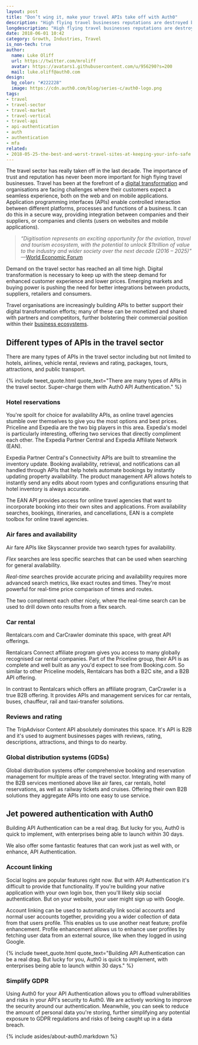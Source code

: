 ```yaml
---
layout: post
title: "Don’t wing it, make your travel APIs take off with Auth0"
description: "High flying travel businesses reputations are destroyed by data breaches. Protect against breaches with identity management from Auth0."
longdescription: "High flying travel businesses reputations are destroyed by data breaches. The online travel sector has really taken off in the last decade. The importance of trust and reputation has never been more important. Protect against breaches with identity management from Auth0."
date: 2018-06-01 10:42
category: Growth, Industries, Travel
is_non-tech: true
author:
  name: Luke Oliff
  url: https://twitter.com/mroliff
  avatar: https://avatars1.githubusercontent.com/u/956290?s=200
  mail: luke.oliff@auth0.com
design:
  bg_color: "#222228"
  image: https://cdn.auth0.com/blog/series-c/auth0-logo.png
tags:
- travel
- travel-sector
- travel-market
- travel-vertical
- travel-api
- api-authentication
- auth
- authentication
- mfa
related:
- 2018-05-25-the-best-and-worst-travel-sites-at-keeping-your-info-safe
---
```


The travel sector has really taken off in the last decade. The importance of trust and reputation has never been more important for high flying travel businesses. Travel has been at the forefront of a [digital transformation](https://www.kcom.com/connected-thinking/opinion/the-digital-transformation-of-the-travel-and-tourism-industry/) and organisations are facing challenges where their customers expect a seamless experience, both on the web and on mobile applications. Application programming interfaces (APIs) enable controlled interaction between different platforms, processes and functions of a business. It can do this in a secure way, providing integration between companies and their suppliers, or companies and clients (users on websites and mobile applications).

> _“Digitisation represents an exciting opportunity for the aviation, travel and tourism ecosystem, with the potential to unlock $1trillion of value to the industry and wider society over the next decade (2016 – 2025)”_ —[World Economic Forum](http://reports.weforum.org/digital-transformation/wp-content/blogs.dir/94/mp/files/pages/files/wef-dti-aviation-travel-and-tourism-white-paper.pdf)

Demand on the travel sector has reached an all time high. Digital transformation is necessary to keep up with the steep demand for enhanced customer experience and lower prices. Emerging markets and buying power is pushing the need for better integrations between products, suppliers, retailers and consumers.

Travel organisations are increasingly building APIs to better support their digital transformation efforts; many of these can be monetized and shared with partners and competitors, further bolstering their commercial position within their [business ecosystems](http://deloitte.wsj.com/cio/2015/09/02/ecosystems-expand-the-art-of-the-possible/). 

## Different types of APIs in the travel sector

There are many types of APIs in the travel sector including but not limited to hotels, airlines, vehicle rental, reviews and rating, packages, tours, attractions, and public transport.

{% include tweet_quote.html quote_text="There are many types of APIs in the travel sector. Super-charge them with Auth0 API Authentication." %}

### Hotel reservations

You're spoilt for choice for availability APIs, as online travel agencies stumble over themselves to give you the most options and best prices. Priceline and Expedia are the two big players in this area. Expedia's model is particularly interesting, offering two services that directly compliment each other. The Expedia Partner Central and Expedia Affiliate Network (EAN).
 
Expedia Partner Central's Connectivity APIs are built to streamline the inventory update. Booking availability, retrieval, and notifications can all handled through APIs that help hotels automate bookings by instantly updating property availability. The product management API allows hotels to instantly send any edits about room types and configurations ensuring that hotel inventory is always accurate.

The EAN API provides access for online travel agencies that want to incorporate booking into their own sites and applications. From availability searches, bookings, itineraries, and cancellations, EAN is a complete toolbox for online travel agencies.

### Air fares and availability

Air fare APIs like Skyscanner provide two search types for availability.

*Flex* searches are less specific searches that can be used when searching for general availability.

*Real-time* searches provide accurate pricing and availability requires more advanced search metrics, like exact routes and times. They're most powerful for real-time price comparison of times and routes.

The two compliment each other nicely, where the real-time search can be used to drill down onto results from a flex search.

### Car rental

Rentalcars.com and CarCrawler dominate this space, with great API offerings. 

Rentalcars Connect affiliate program gives you access to many globally recognised car rental companies. Part of the Priceline group, their API is as complete and well built as any you'd expect to see from Booking.com. So similar to other Priceline models, Rentalcars has both a B2C site, and a B2B API offering.

In contrast to Rentalcars which offers an affiliate program, CarCrawler is a true B2B offering. It provides APIs and management services for car rentals, buses, chauffeur, rail and taxi-transfer solutions.

### Reviews and rating

The TripAdvisor Content API absolutely dominates this space. It's API is B2B and it's used to augment businesses pages with reviews, rating, descriptions, attractions, and things to do nearby.

### Global distribution systems (GDSs)

Global distribution systems offer comprehensive booking and reservation management for multiple areas of the travel sector. Integrating with many of the B2B services mentioned above like air fares, car rentals, hotel reservations, as well as railway tickets and cruises. Offering their own B2B solutions they aggregate APIs into one easy to use service.

## Jet powered authentication with Auth0

Building API Authentication can be a real drag. But lucky for you, Auth0 is quick to implement, with enterprises being able to launch within 30 days.

We also offer some fantastic features that can work just as well with, or enhance, API Authentication.

### Account linking

Social logins are popular features right now. But with API Authentication it's difficult to provide that functionality. If you're building your native application with your own login box, then you'll likely skip social authentication. But on your website, your user might sign up with Google.

Account linking can be used to automatically link social accounts and normal user accounts together, providing you a wider collection of data from that users profile. This enables us to use another neat feature; profile enhancement. Profile enhancement allows us to enhance user profiles by fetching user data from an external source, like when they logged in using Google.

{% include tweet_quote.html quote_text="Building API Authentication can be a real drag. But lucky for you, Auth0 is quick to implement, with enterprises being able to launch within 30 days." %}

### Simplify GDPR

Using Auth0 for your API Authentication allows you to offload vulnerabilities and risks in your API's security to Auth0. We are actively working to improve the security around our authentication. Meanwhile, you can seek to reduce the amount of personal data you're storing, further simplifying any potential exposure to GDPR regulations and risks of being caught up in a data breach.

{% include asides/about-auth0.markdown %}

